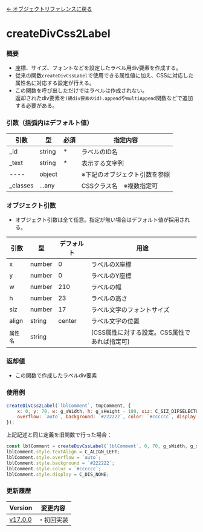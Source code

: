 [← オブジェクトリファレンスに戻る](ObjectReferenceIndex.html)  

# createDivCss2Label
### 概要
  - 座標、サイズ、フォントなどを設定したラベル用div要素を作成する。
  - 従来の関数`createDivCssLabel`で使用できる属性値に加え、CSSに対応した属性名に対応する設定が行える。
  - この関数を呼び出しただけではラベルは作成されない。  
返却されたdiv要素を`(親div要素のid).append`や`multiAppend`関数などで追加する必要がある。

### 引数（括弧内はデフォルト値）

|引数|型|必須|指定内容|
|----|----|----|----|
|_id|string|*|ラベルのID名|
|_text|string|*|表示する文字列|
|----|object||※下記のオブジェクト引数を参照|
|_classes|...any||CSSクラス名　※複数指定可|

### オブジェクト引数
- オブジェクト引数は全て任意。指定が無い場合はデフォルト値が採用される。

|引数|型|デフォルト|用途|
|----|----|----|----|
|x|number|0|ラベルのX座標|
|y|number|0|ラベルのY座標|
|w|number|210|ラベルの幅|
|h|number|23|ラベルの高さ|
|siz|number|17|ラベル文字のフォントサイズ|
|align|string|center|ラベル文字の位置|
|`属性名`|string||(CSS属性に対する設定。CSS属性であれば指定可)|

### 返却値
- この関数で作成したラベルdiv要素

### 使用例
```javascript
createDivCss2Label(`lblComment`, tmpComment, {
    x: 0, y: 70, w: g_sWidth, h: g_sHeight - 180, siz: C_SIZ_DIFSELECTOR, align: C_ALIGN_LEFT,
    overflow: `auto`, background: `#222222`, color: `#cccccc`, display: C_DIS_NONE,
});
```
上記記述と同じ定義を旧関数で行った場合：
```javascript
const lblComment = createDivCssLabel(`lblComment`, 0, 70, g_sWidth, g_sHeight - 180, C_SIZ_DIFSELECTOR, tmpComment);
lblComment.style.textAlign = C_ALIGN_LEFT;
lblComment.style.overflow = `auto`;
lblComment.style.background = `#222222`;
lblComment.style.color = `#cccccc`;
lblComment.style.display = C_DIS_NONE;
```

### 更新履歴

|Version|変更内容|
|----|----|
|[v17.0.0](https://github.com/cwtickle/danoniplus/releases/tag/v17.0.0)|・初回実装|